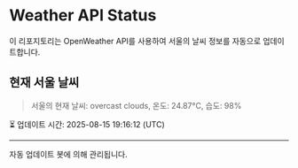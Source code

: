 
# Weather API Status

이 리포지토리는 OpenWeather API를 사용하여 서울의 날씨 정보를 자동으로 업데이트합니다.

## 현재 서울 날씨
> 서울의 현재 날씨: overcast clouds, 온도: 24.87°C, 습도: 98%

⏳ 업데이트 시간: 2025-08-15 19:16:12 (UTC)

---
자동 업데이트 봇에 의해 관리됩니다.
